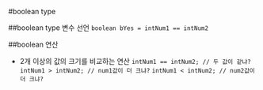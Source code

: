 #boolean type

##boolean type 변수 선언
``` boolean bYes = intNum1 == intNum2 ```

##boolean 연산
* 2개 이상의 값의 크기를 비교하는 연산
``` intNum1 == intNum2; // 두 값이 같냐? ```
``` intNum1 > intNum2; // num1값이 더 크냐? ```
``` intNum1 < intNum2; // num2값이 더 크냐? ```
 
 



